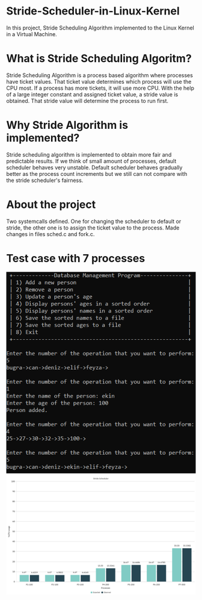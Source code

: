 # Stride-Scheduler-in-Linux-Kernel

In this project, Stride Scheduling Algorithm implemented to the Linux Kernel in a Virtual Machine. 

# What is Stride Scheduling Algoritm?

Stride Scheduling Algorithm is a process based algorithm where processes have ticket values. That ticket value determines which process will use the CPU most. If a process has more tickets, it will use more CPU. With the help of a large integer constant and assigned ticket value, a stride value is obtained. That stride value will determine the process to run first.

# Why Stride Algorithm is implemented?

Stride scheduling algorithm is implemented to obtain more fair and predictable results. If we think of small amount of processes, default scheduler behaves very unstable. Default scheduler behaves gradually better as the process count increments but we still can not compare with the stride scheduler's fairness.

# About the project

Two systemcalls defined. One for changing the scheduler to default or stride, the other one is to assign the ticket value to the process. Made changes in files sched.c and fork.c.

# Test case with 7 processes

![image alt](https://github.com/ekingunusen01/Simple-Database-Management-System/blob/master/dbms.png?raw=true)
![image alt](https://github.com/ekingunusen01/Stride-Scheduler-in-Linux-Kernel/blob/main/stride_7process.png)
